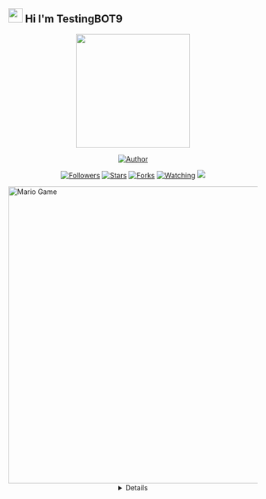 ## <img src="https://github.com/TheDudeThatCode/TheDudeThatCode/blob/master/Assets/Hi.gif" width="29px"> Hi I'm TestingBOT9
<p align="center">
<img src="https://raw.githubusercontent.com/testingBOT9/matbot/main/temp/Ram.jpg" width="230" height="230"/>
</p>
<p align="center">
<a href="https://github.com/testingBOT9"><img title="Author" src="https://img.shields.io/badge/AUTHOR-testingBOT9-orange.svg?style=for-the-badge&logo=github"></a>
</p>
<p align="center">
<a href="https://github.com/testingBOT9/matbot/followers"><img title="Followers" src="https://img.shields.io/github/followers/testingBOT9?color=blue&style=flat-square"></a>
<a href="https://github.com/testingBOT9/matbot/stargazers/"><img title="Stars" src="https://img.shields.io/github/stars/testingBOT9/matbot?color=red&style=flat-square"></a>
<a href="https://github.com/testingBOT9/matbot/network/members"><img title="Forks" src="https://img.shields.io/github/forks/testingBOT9/matbot?color=red&style=flat-square"></a>
<a href="https://github.com/testingBOT9/matbot/watchers"><img title="Watching" src="https://img.shields.io/github/watchers/testingBOT9/matbot?label=Watchers&color=blue&style=flat-square"></a>
<a href="https://hits.seeyoufarm.com"><img src="https://hits.seeyoufarm.com/api/count/incr/badge.svg?url=https%3A%2F%2Fgithub.com%2FA187ID%2FAR15BOT&count_bg=%2379C83D&title_bg=%23555555&icon=probot.svg&icon_color=%2300FF6D&title=hits&edge_flat=false"/></a>
</p>
<img src="https://github.com/TheDudeThatCode/TheDudeThatCode/blob/master/Assets/Developer.gif" alt="Mario Game" width="600" />
<div align="center">
<details>


### 𝗧𝗵𝗮𝗻𝗸𝘀 𝗙𝗼𝗿 𝗠𝗵𝗮𝗻𝗸𝗕𝗮𝗿𝗕𝗮𝗿

### WARNING!!!
MAU RE-POST SCRIPT? KASIH NAMA/LINK CHANNEL SAYA....DILARANG KERAS UBAH INFO!!!

### NOTE BOOK!!!
SCRIPT INI JANGAN DI JUAL/BELI KAN....KARNA 100% GRATIS BUAT KALIAN PARA PENGGUNA TERMUX-!!!

### ALAT, BAHAN MENJALANKAN SCRIPT
siapin alat dan bahan.
```bash
>2 HandPhone (1 buat jalanin sc, 1 lagi buat scan kode qr)
>Jaringan Internet yang wuzzz 
>Penyimpanan/ROM yang memadai 
>Aplikasi, nomor Whatsapp yang kosong.
```

## Clone this project
```bash
>git clone https://github.com/testingBOT9/matbot
```

## Install the dependencies:
Before running the below command, make sure you're in the project directory that
you've just cloned!!
```bash
>cd matbot
>bash install.sh
```

## Usage
```bash
>npm start
```


## FEATURES  <img src="https://github.com/TheDudeThatCode/TheDudeThatCode/blob/master/Assets/Earth.gif" width="29px">

| Sticker Creator |                Feature       |
| :-----------: | :-----------------------------: |
|       ✅      | Send Photo with Caption          |
|       ✅      | Reply A Photo                    |
|       ✅      | Reply A Video or GIF             |
|       ✅      | Send Video or GIF with Caption   |
|       ✅      | Reply A Sticker(sticker to image) |

| Other        |                     Feature      |
| :------------: | :------------------------------: |
|       ✅       |   Get a random meme             |
|       ✅       |   Text to speech                |
|       ✅       |   Writing feature               |
|       ✅       |   WAIT                          |
|       ✅       |   Url2Img ( Screeenshot Web )   |
|       ✅       |   Simsimi		            |

| Group       |                     Feature        |
| :-----------: | :------------------------------: |
|       ✅      |   Tagall/Mentionall member       |
|       ✅      |   Kick Member Group	           |
|       ✅      |   Add Member Group	           |
|       ✅      |   Get List Admins Group          |

| Owner Bot   |                     Feature      |
| :-----------: | :------------------------------: |
|       ✅      |   Set Prefix                     |
|       ✅      |   Broadcast                      |
|       ✅      |   Clear All Chats                |

Ket: Aktif 24 Jam >_<

## DONASI <img src="https://github.com/TheDudeThatCode/TheDudeThatCode/blob/master/Assets/coin.gif" width="29px">
* [`Donasi JavzlynBOT`](https://saweria.co/Javzlyn)

## SOSIAL MEDIA ADMIN <img src="https://github.com/TheDudeThatCode/TheDudeThatCode/blob/master/Assets/powerup.gif" width="29px">
* [`Youtube Admin`](https://youtube.com/channel/UCVsWylgplnE294DRojNuXSw)
* [`Instagram Admin`](https://instagram.com/febri_swag12)
* [`WhatsApp Admin `](https://wa.me/+6281223461910)
* [`Group WhatsApp `](https://chat.whatsapp.com/Ga1kIzOXYclCkobFuIg7sJ)

## THANKS TO <img src="https://github.com/TheDudeThatCode/TheDudeThatCode/blob/master/Assets/Handshake.gif" width="60px">
* [`fdciabdul`](https://github.com/fdciabdul/termux-whatsapp-bot)
* [`MhankBarBar`](https://github.com/MhankBarBar/whatsapp-bot)
* [`Alfbot`](https://github.com/alfiansx/alfbot)
* [`ArugaZ`](https://github.com/ArugaZ/whatsapp-bot)
* [`AR15BOT`](https://github.com/A187ID/AR15BOT)
<img src="https://github.com/TheDudeThatCode/TheDudeThatCode/blob/master/Assets/Mario_Gameplay.gif" alt="Mario Game" width="600" />
</details>

